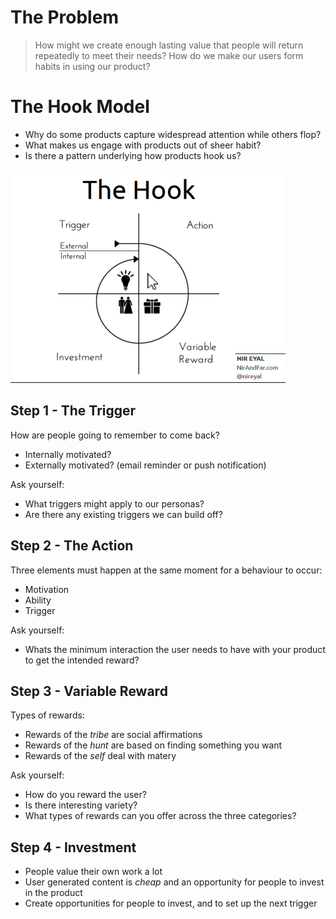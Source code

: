<!-- TITLE: Creating Value -->
# The Problem
> How might we create enough lasting value that people will return repeatedly to meet their needs?
> How do we make our users form habits in using our product?


# The Hook Model
* Why do some products capture widespread attention while others flop?
* What makes us engage with products out of sheer habit?
* Is there a pattern underlying how products hook us?

![Hook Model](/uploads/hook-model.png "Hook Model")

## Step 1 - The Trigger
How are people going to remember to come back?
* Internally motivated?
* Externally motivated? (email reminder or push notification)

Ask yourself:
* What triggers might apply to our personas?
* Are there any existing triggers we can build off?

## Step 2 - The Action
Three elements must happen at the same moment for a behaviour to occur:
* Motivation
* Ability
* Trigger

Ask yourself:
* Whats the minimum interaction the user needs to have with your product to get the intended reward?

## Step 3 - Variable Reward
Types of rewards:
* Rewards of the *tribe* are social affirmations
* Rewards of the *hunt* are based on finding something you want
* Rewards of the *self* deal with matery

Ask yourself:
* How do you reward the user?
* Is there interesting variety?
* What types of rewards can you offer across the three categories?


## Step 4 - Investment

* People value their own work a lot
* User generated content is *cheap* and an opportunity for people to invest in the product
* Create opportunities for people to invest, and to set up the next trigger


